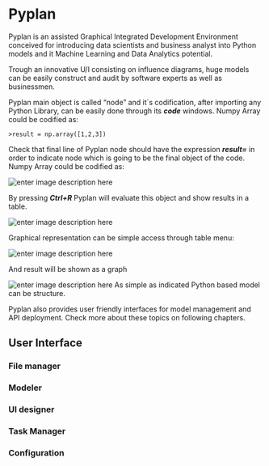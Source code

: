 # Pyplan
Pyplan is an assisted Graphical Integrated Development Environment conceived for introducing data scientists and business analyst into Python models and it Machine Learning and Data Analytics potential.

Trough an innovative U/I consisting on influence diagrams, huge models can be easily construct and audit by software experts as well as businessmen.

Pyplan main object is called “node” and it´s codification, after importing any Python Library, can be easily done through its **_code_** windows.
Numpy Array could be codified as:

    >result = np.array([1,2,3])

Check that final line of Pyplan node should have the expression **_result=_** in order to indicate node which is going to be the final object of the code.
Numpy Array could be codified as:

![enter image description here](http://img.pyplan.org/Home_code_view.png)

By pressing **_Ctrl+R_** Pyplan will evaluate this object and show results in a table.

![enter image description here](http://img.pyplan.org/Home_result_view)

Graphical representation can be simple access through table menu:

![enter image description here](http://img.pyplan.org/Home_show_graph)

And result will be shown as a graph

![enter image description here](http://img.pyplan.org/Home_graph_view)
As simple as indicated Python based model can be structure.

Pyplan also provides user friendly interfaces for model management and API deployment. Check more about these topics on following chapters.


## User Interface
### File manager
### Modeler
### UI designer
### Task Manager
### Configuration








<!--stackedit_data:
eyJoaXN0b3J5IjpbNjAwNjgzNjAyLDE0MzcwNTYzODMsNDE5OD
QzODc4LDEwMDI3MzUyMjUsLTE2NDAyMjg0MDksMTI0MTMyMTU5
MCwxNTIzNjY1NTUzLDIwMTE2NjQ0NDEsMTA4NTA3Mjk5OSwtMT
Y2MTY3NTIwNywtOTI5NDY0NDA4LDQ4OTkyODE2OSwtNzc1ODg0
MzYyXX0=
-->